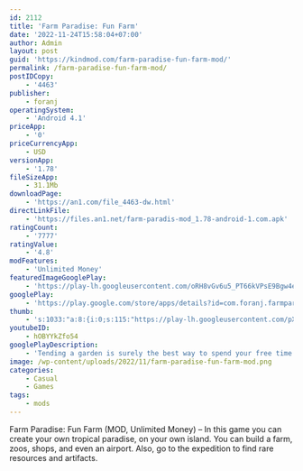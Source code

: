 ```yaml
---
id: 2112
title: 'Farm Paradise: Fun Farm'
date: '2022-11-24T15:58:04+07:00'
author: Admin
layout: post
guid: 'https://kindmod.com/farm-paradise-fun-farm-mod/'
permalink: /farm-paradise-fun-farm-mod/
postIDCopy:
    - '4463'
publisher:
    - foranj
operatingSystem:
    - 'Android 4.1'
priceApp:
    - '0'
priceCurrencyApp:
    - USD
versionApp:
    - '1.78'
fileSizeApp:
    - 31.1Mb
downloadPage:
    - 'https://an1.com/file_4463-dw.html'
directLinkFile:
    - 'https://files.an1.net/farm-paradis-mod_1.78-android-1.com.apk'
ratingCount:
    - '7777'
ratingValue:
    - '4.8'
modFeatures:
    - 'Unlimited Money'
featuredImageGooglePlay:
    - 'https://play-lh.googleusercontent.com/oRH8vGv6u5_PT66kVPsE9Bgw4eTRU1t1Lsluvyh3VZ3jh_YTL8JZo8vcmBczF8U9Dlo'
googlePlay:
    - 'https://play.google.com/store/apps/details?id=com.foranj.farmparadise'
thumb:
    - 's:1033:"a:8:{i:0;s:115:"https://play-lh.googleusercontent.com/pXzDP3Fe7HF_REYQtSfbLj7JzWllV8aiNCGfwWc-yniEHQRz9Y4Gwen3CWoS-zEUKqw=w526-h296";i:1;s:116:"https://play-lh.googleusercontent.com/LiQT_BsBerWgvz-qgbTsDu-fJxBqK7nPzep5S8kZPhjV_Lf6lAS67FURBroRF-kkS9x9=w526-h296";i:2;s:115:"https://play-lh.googleusercontent.com/wtrZDcbQIlAejdIY4WKFqjQvKOhdcJf-cKNoYraLnI5440qbBr6EiB9bHttpsJDn_JU=w526-h296";i:3;s:116:"https://play-lh.googleusercontent.com/r_0aMB5PTLMjHKEa0-diBHVqLjHPtxazqLz8mOhNqnN5TrmsSEt4AqO1v4fg_i-Qr4SM=w526-h296";i:4;s:115:"https://play-lh.googleusercontent.com/JjqWxIor82wHtsg6VN8_jVsz_UW8zbg8pA2MSEXGBL7xP1scRkqpRYdlknl5QDfk2Fc=w526-h296";i:5;s:115:"https://play-lh.googleusercontent.com/_yqVyEKKkhSssEc5NIQWZMz8RIe4ZFwKUOVeVe4aBeHFFAC-Ik3fgA-HKuGfKvaBLkw=w526-h296";i:6;s:115:"https://play-lh.googleusercontent.com/QWmqFgyShZyj4VWY6KszKpGYPNpyZh1LbqwdZMNh1JMScPa3qfXkHrUjnNd2tR4ueOU=w526-h296";i:7;s:116:"https://play-lh.googleusercontent.com/cZXmKcsvc-p_8fI8ra_hbN0JwFmhoTqYdVyJwf5ax_5ft2i3D3WnzeGBug7xcj8o44lD=w526-h296";}";'
youtubeID:
    - hOBYYkZfo54
googlePlayDescription:
    - 'Tending a garden is surely the best way to spend your free time. Travel to a small paradise island, a beautiful farm with a view to a calm bay awaits you. Spend christmas at your farm! Build your own happy village, become a farmer! Grow a variety of crops on your farm: hay, corn, vegetables, flowers and lots of exotic fruit. Orange, mango, pineapple, carambola - you name it! Harvest delicious crops every day!Use your harvest to craft dozens of different treats. We''ve got all the recipes you need: lollipop, cookie, birthday cake and much more. Kids love it! Then sell your goods to a nearby township and friendly neighbors. It''s a great opportunity for business!.Have you ever wanted to own a pony or a baby sheep as a pet? Build a zoo and Invite lovely pets to your farm. Collect cute animals from all over the world, then invite tourists. Make your guests happy and enjoy the gifts from them.'
image: /wp-content/uploads/2022/11/farm-paradise-fun-farm-mod.png
categories:
    - Casual
    - Games
tags:
    - mods
---
```


Farm Paradise: Fun Farm (MOD, Unlimited Money) – In this game you can create your own tropical paradise, on your own island. You can build a farm, zoos, shops, and even an airport. Also, go to the expedition to find rare resources and artifacts.